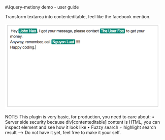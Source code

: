 #Jquery-metiony demo - user guide

Transform textarea into contenteditable, feel like the facebook mention.
 
![Jquery-mentiony demo](img/demo.png)

NOTE: This plugin is very basic, for production, you need to care about:
• Server side security because div[contenteditable] content is HTML, you can inspect element and see how it look like
• Fuzzy search + highlight search result --> Do not have it yet, feel free to make it your self. 
 
